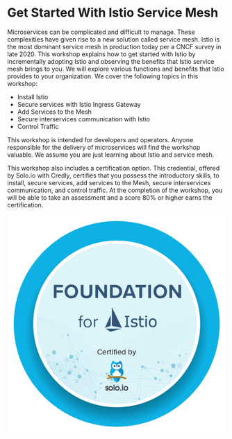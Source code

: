 # Get Started With Istio Service Mesh

Microservices can be complicated and difficult to manage. These complexities have given rise to a new solution called service mesh. Istio is the most dominant service mesh in production today per a CNCF survey in late 2020. This workshop explains how to get started with Istio by incrementally adopting Istio and observing the benefits that Istio service mesh brings to you. We will explore various functions and benefits that Istio provides to your organization. We cover the following topics in this workshop:

* Install Istio
* Secure services with Istio Ingress Gateway
* Add Services to the Mesh
* Secure interservices communication with Istio
* Control Traffic

This workshop is intended for developers and operators. Anyone responsible for the delivery of microservices will find the workshop valuable. We assume you are just learning about Istio and service mesh.

This workshop also includes a certification option. This credential, offered by Solo.io with Credly, certifies that you possess the introductory skills, to install, secure services, add services to the Mesh, secure interservices communication, and control traffic. At the completion of the workshop, you will be able to take an assessment and a score 80% or higher earns the certification.

![](./images/Solo_Workshop_Basics_Badge.png)
